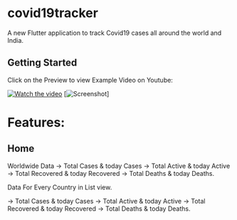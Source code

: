 # covid19tracker

A new Flutter application to track Covid19 cases all around the world and India.

## Getting Started

Click on the Preview to view Example Video on Youtube:

[![Watch the video](https://img.youtube.com/vi/lRlH9nVWusg/maxresdefault.jpg)](https://youtu.be/lRlH9nVWusg)
[![Screenshot](https://ibb.co/cFGs7Rt)]
# Features:
## Home
Worldwide Data
-> Total Cases & today Cases
-> Total Active & today Active
-> Total Recovered & today Recovered
-> Total Deaths & today Deaths.

Data For Every Country in List view. 

-> Total Cases & today Cases
-> Total Active & today Active
-> Total Recovered & today Recovered
-> Total Deaths & today Deaths.
